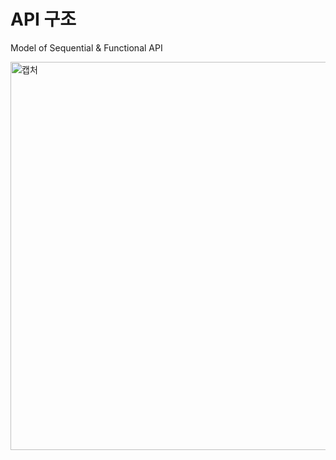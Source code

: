 # API 구조
Model of Sequential & Functional API

<img width="621" alt="캡처" src="https://user-images.githubusercontent.com/65331451/88473866-94496400-cf5c-11ea-9e17-9a431877b75c.PNG">
   
